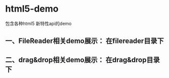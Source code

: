 html5-demo
==============

包含各种html5 新特性api的demo

## 一、FileReader相关demo展示： 在filereader目录下
## 二、drag&drop相关demo展示： 在drag&drop目录下